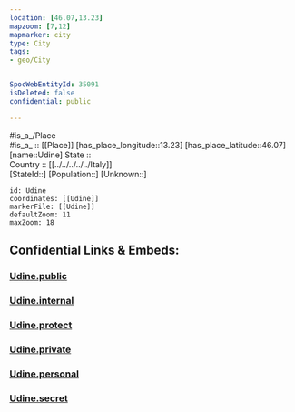 ```yaml
---
location: [46.07,13.23] 
mapzoom: [7,12] 
mapmarker: city 
type: City
tags:
- geo/City


SpocWebEntityId: 35091
isDeleted: false
confidential: public

---
```

#is_a_/Place  
#is_a_ :: [[Place]] 
[has_place_longitude::13.23] 
[has_place_latitude::46.07] 
[name::Udine] 
State ::  
Country :: [[../../../../../Italy]]  
[StateId::] 
[Population::] 
[Unknown::] 


```leaflet
id: Udine
coordinates: [[Udine]] 
markerFile: [[Udine]] 
defaultZoom: 11 
maxZoom: 18
```


## Confidential Links & Embeds: 

### [Udine.public](/_public/\Earth\Continent\Europe\Europe~South\Italy\regions~Italy\Friuli-Venezia_Giulia\Udine.Province\CityUdine.public.md) 

### [Udine.internal](/_internal/\Earth\Continent\Europe\Europe~South\Italy\regions~Italy\Friuli-Venezia_Giulia\Udine.Province\CityUdine.internal.md) 

### [Udine.protect](/_protect/\Earth\Continent\Europe\Europe~South\Italy\regions~Italy\Friuli-Venezia_Giulia\Udine.Province\CityUdine.protect.md) 

### [Udine.private](/_private/\Earth\Continent\Europe\Europe~South\Italy\regions~Italy\Friuli-Venezia_Giulia\Udine.Province\CityUdine.private.md) 

### [Udine.personal](/_personal/\Earth\Continent\Europe\Europe~South\Italy\regions~Italy\Friuli-Venezia_Giulia\Udine.Province\CityUdine.personal.md) 

### [Udine.secret](/_secret/\Earth\Continent\Europe\Europe~South\Italy\regions~Italy\Friuli-Venezia_Giulia\Udine.Province\CityUdine.secret.md)

